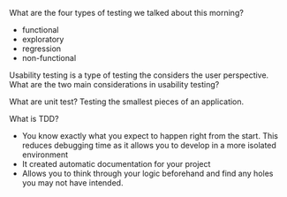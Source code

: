What are the four types of testing we talked about this morning? 
 - functional
 - exploratory
 - regression
 - non-functional

Usability testing is a type of testing the considers the user perspective. What are the two main considerations in usability testing? 

What are unit test?
Testing the smallest pieces of an application. 

What is TDD?
- You know exactly what you expect to happen right from the start. This reduces debugging time as it allows you to develop in a more isolated environment
- It created automatic documentation for your project
- Allows you to think through your logic beforehand and find any holes you may not have intended.

